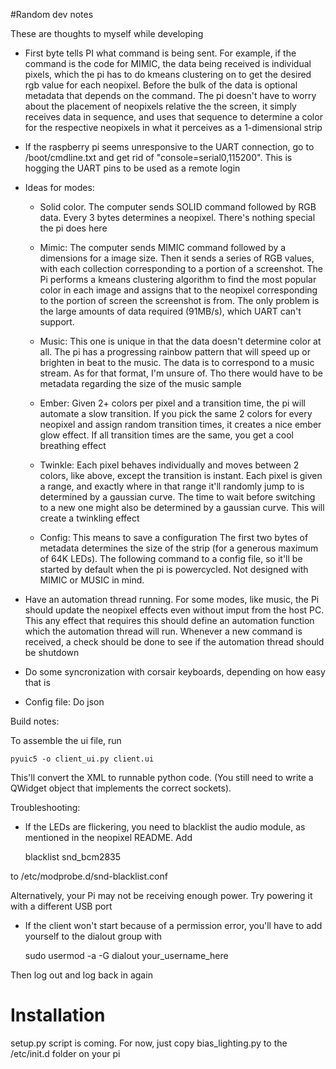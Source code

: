 
#Random dev notes

These are thoughts to myself while developing

* First byte tells PI what command is being sent. For example, if the command is the code for
MIMIC, the data being received is individual pixels, which the pi has to do kmeans clustering on
to get the desired rgb value for each neopixel. Before the bulk of the data is optional metadata
that depends on the command. The pi doesn't have to worry about the placement of neopixels
relative the the screen, it simply receives data in sequence, and uses that sequence to determine
a color for the respective neopixels in what it perceives as a 1-dimensional strip 

* If the raspberry pi seems unresponsive to the UART connection, go to /boot/cmdline.txt and get
rid of "console=serial0,115200". This is hogging the UART pins to be used as a remote login 

* Ideas for modes:
    * Solid color. The computer sends SOLID command followed by RGB data. Every 3 bytes determines
a neopixel. There's nothing special the pi does here

    * Mimic: The computer sends MIMIC command followed by a dimensions for a image size. Then it
sends a series of RGB values, with each collection corresponding to a portion of a screenshot. The
Pi performs a kmeans clustering algorithm to find the most popular color in each image and assigns
that to the neopixel corresponding to the portion of screen the screenshot is from. The only
problem is the large amounts of data required (91MB/s), which UART can't support.

    * Music: This one is unique in that the data doesn't determine color at all. The pi has a
progressing rainbow pattern that will speed up or brighten in beat to the music. The data is to
correspond to a music stream. As for that format, I'm unsure of. Tho there would have to be
metadata regarding the size of the music sample 

    * Ember: Given 2+ colors per pixel and a transition time, the pi will automate a slow
transition. If you pick the same 2 colors for every neopixel and assign random transition times,
it creates a nice ember glow effect. If all transition times are the same, you get a cool
breathing effect

	* Twinkle: Each pixel behaves individually and moves between 2 colors, like above, except the
transition is instant. Each pixel is given a range, and exactly where in that range it'll randomly
jump to is determined by a gaussian curve. The time to wait before switching to a new one might
also be determined by a gaussian curve. This will create a twinkling effect

    * Config: This means to save a configuration  The first two bytes of metadata determines the
size of the strip (for a generous maximum of 64K LEDs). The following command to a config file, so
it'll be started by default when the pi is powercycled. Not designed with MIMIC or MUSIC in mind.

* Have an automation thread running. For some modes, like music, the Pi should update the neopixel
effects even without imput from the host PC. This any effect that requires this should define an
automation function which the automation thread will run. Whenever a new command is received, a
check should be done to see if the automation thread should be shutdown

* Do some syncronization with corsair keyboards, depending on how easy that is

* Config file: Do json

Build notes:

To assemble the ui file, run

    pyuic5 -o client_ui.py client.ui

This'll convert the XML to runnable python code. (You still need to write a QWidget object that
implements the correct sockets).

Troubleshooting:

* If the LEDs are flickering, you need to blacklist the audio module, as
mentioned in the neopixel README. Add

    blacklist snd_bcm2835

to /etc/modprobe.d/snd-blacklist.conf

Alternatively, your Pi may not be receiving enough power. Try powering it with a different USB port

* If the client won't start because of a permission error, you'll have to add yourself to the
dialout group with

    sudo usermod -a -G dialout your_username_here

Then log out and log back in again


# Installation
setup.py script is coming. For now, just copy bias_lighting.py to the /etc/init.d folder on your pi
